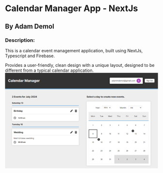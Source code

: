 # Calendar Manager App - NextJs

## By Adam Demol

### Description:
This is a calendar event management application, built using NextJs, Typescript and Firebase. 

Provides a user-friendly, clean design with a unique layout, designed to be different from a typical calendar application.
![Preview of app home](https://github.com/adamdgit/firebase-calendar/blob/master/app/images/1.png)
